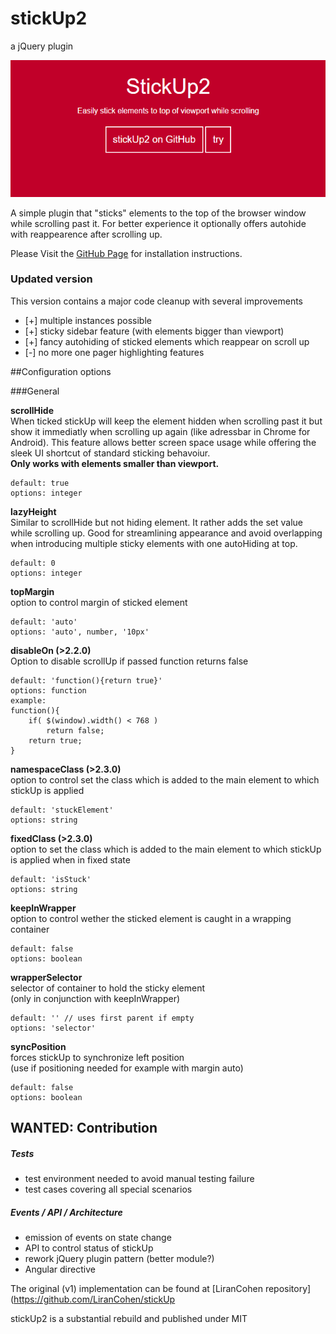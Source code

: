 stickUp2
=======
a jQuery plugin


[![How StickUp Works](how-stickup-works.gif "Sticky Elements made simple")](http://ppowalowski.github.io/stickUp2/)

A simple plugin that "sticks" elements to the top of the browser window while 
scrolling past it. For better experience it optionally offers autohide with 
reappearence after scrolling up.

Please Visit the <a href="http://ppowalowski.github.io/stickUp2">GitHub Page</a> 
for installation instructions.

### Updated version

This version contains a major code cleanup with several improvements

+ [+] multiple instances possible
+ [+] sticky sidebar feature (with elements bigger than viewport)
+ [+] fancy autohiding of sticked elements which reappear on scroll up
+ [-] no more one pager highlighting features

##Configuration options

###General

**scrollHide**  
When ticked stickUp will keep the element hidden when scrolling past it but show 
it immediatly when scrolling up again (like adressbar in Chrome for Android).
This feature allows better screen space usage while offering the sleek UI 
shortcut of standard sticking behavoiur.  
**Only works with elements smaller than viewport.**
```
default: true
options: integer
```

**lazyHeight**  
Similar to scrollHide but not hiding element. It rather adds the set value while
scrolling up. Good for streamlining appearance and avoid overlapping
when introducing multiple sticky elements with one autoHiding at top.
```
default: 0
options: integer
```

**topMargin**  
option to control margin of sticked element
```
default: 'auto'
options: 'auto', number, '10px'
```

**disableOn (>2.2.0)**  
Option to disable scrollUp if passed function returns false
```
default: 'function(){return true}'
options: function
example: 
function(){
    if( $(window).width() < 768 )
        return false;
    return true;
}
```

**namespaceClass (>2.3.0)**  
option to control set the class which is added to the main element to 
which stickUp is applied
```
default: 'stuckElement'
options: string
```

**fixedClass (>2.3.0)**  
option to set the class which is added to the main element to 
which stickUp is applied when in fixed state
```
default: 'isStuck'
options: string
```

**keepInWrapper**  
option to control wether the sticked element is caught in a wrapping container
```
default: false
options: boolean
```

**wrapperSelector**  
selector of container to hold the sticky element  
(only in conjunction with keepInWrapper)
```
default: '' // uses first parent if empty
options: 'selector'
```

**syncPosition**  
forces stickUp to synchronize left position  
(use if positioning needed for example with margin auto)
```
default: false
options: boolean
```

## WANTED: Contribution
##### Tests
+ test environment needed to avoid manual testing failure
+ test cases covering all special scenarios

##### Events / API / Architecture
+ emission of events on state change
+ API to control status of stickUp
+ rework jQuery plugin pattern (better module?)
+ Angular directive

The original (v1) implementation can be found at 
[LiranCohen repository](https://github.com/LiranCohen/stickUp

stickUp2 is a substantial rebuild and published under MIT
